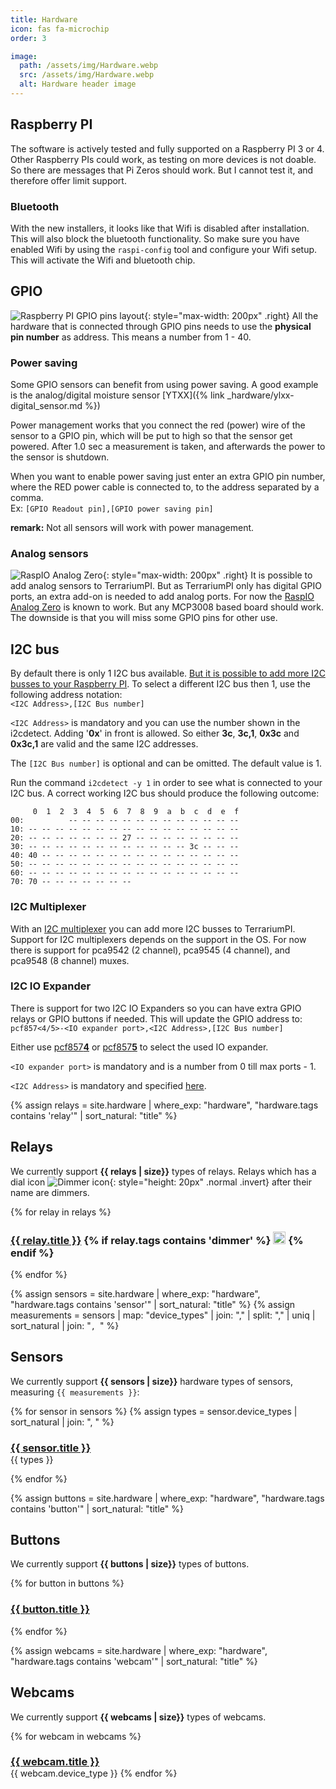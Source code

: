 ```yaml
---
title: Hardware
icon: fas fa-microchip
order: 3

image:
  path: /assets/img/Hardware.webp
  src: /assets/img/Hardware.webp
  alt: Hardware header image
---
```


## Raspberry PI

The software is actively tested and fully supported on a Raspberry PI 3 or 4.
Other Raspberry PIs could work, as testing on more devices is not doable. So
there are messages that Pi Zeros should work. But I cannot test it, and
therefore offer limit support.

### Bluetooth

With the new installers, it looks like that Wifi is disabled after installation.
This will also block the bluetooth functionality. So make sure you have enabled
Wifi by using the `raspi-config` tool and configure your Wifi setup. This will
activate the Wifi and bluetooth chip.

## GPIO

![Raspberry PI GPIO pins layout](/assets/img/GPIO-Pinout-Diagram.webp){:
style="max-width: 200px" .right} All the hardware that is connected through GPIO
pins needs to use the **physical pin number** as address. This means a number
from 1 - 40.

### Power saving

Some GPIO sensors can benefit from using power saving. A good example is the
analog/digital moisture sensor
[YTXX]({% link _hardware/ylxx-digital_sensor.md %})

Power management works that you connect the red (power) wire of the sensor to a
GPIO pin, which will be put to high so that the sensor get powered. After 1.0
sec a measurement is taken, and afterwards the power to the sensor is shutdown.

When you want to enable power saving just enter an extra GPIO pin number, where
the RED power cable is connected to, to the address separated by a comma.\
Ex: `[GPIO Readout pin],[GPIO power saving pin]`

**remark:** Not all sensors will work with power management.

### Analog sensors

![RaspIO Analog Zero](/assets/img/RasPiO-Analog-Zero.webp){: style="max-width:
200px" .right} It is possible to add analog sensors to TerrariumPI. But as
TerrariumPI only has digital GPIO ports, an extra add-on is needed to add analog
ports. For now the [RaspIO Analog Zero](https://rasp.io/analogzero/) is known to
work. But any MCP3008 based board should work. The downside is that you will
miss some GPIO pins for other use.

## I2C bus

By default there is only 1 I2C bus available.
[But it is possible to add more I2C busses to your Raspberry PI](https://www.instructables.com/id/Raspberry-PI-Multiple-I2c-Devices/).
To select a different I2C bus then 1, use the following address notation:\
`<I2C Address>,[I2C Bus number]`

`<I2C Address>` is mandatory and you can use the number shown in the i2cdetect.
Adding '**0x**' in front is allowed. So either **3c**, **3c,1**, **0x3c** and
**0x3c,1** are valid and the same I2C addresses.

The `[I2C Bus number]` is optional and can be omitted. The default value is 1.

Run the command `i2cdetect -y 1` in order to see what is connected to your I2C
bus. A correct working I2C bus should produce the following outcome:

```console
     0  1  2  3  4  5  6  7  8  9  a  b  c  d  e  f
00:          -- -- -- -- -- -- -- -- -- -- -- -- --
10: -- -- -- -- -- -- -- -- -- -- -- -- -- -- -- --
20: -- -- -- -- -- -- -- 27 -- -- -- -- -- -- -- --
30: -- -- -- -- -- -- -- -- -- -- -- -- 3c -- -- --
40: 40 -- -- -- -- -- -- -- -- -- -- -- -- -- -- --
50: -- -- -- -- -- -- -- -- -- -- -- -- -- -- -- --
60: -- -- -- -- -- -- -- -- -- -- -- -- -- -- -- --
70: 70 -- -- -- -- -- -- --
```

### I2C Multiplexer

With an [I2C multiplexer](/TerrariumPI/hardware/i2c-multiplexer/) you can add
more I2C busses to TerrariumPI. Support for I2C multiplexers depends on the
support in the OS. For now there is support for pca9542 (2 channel), pca9545 (4
channel), and pca9548 (8 channel) muxes.

### I2C IO Expander

There is support for two I2C IO Expanders so you can have extra GPIO relays or
GPIO buttons if needed. This will update the GPIO address to:\
`pcf857<4/5>-<IO expander port>,<I2C Address>,[I2C Bus number]`

Either use [pcf857**4**](/TerrariumPI/hardware/io-expander/) or
[pcf857**5**](/TerrariumPI/hardware/io-expander/) to select the used IO
expander.

`<IO expander port>` is mandatory and is a number from 0 till max ports - 1.

`<I2C Address>` is mandatory and specified [here](#i2c-bus).

{% assign relays = site.hardware | where_exp: "hardware", "hardware.tags contains 'relay'" | sort_natural: "title" %}

## Relays

We currently support **{{ relays | size}}** types of relays. Relays which has a
dial icon ![Dimmer icon](/assets/img/dimmer_icon.png){: style="height: 20px"
.normal .invert} after their name are dimmers.

{% for relay in relays %}

  <h3 id="{{ relay.title| slugify }}">
    <a href="{{ relay.url | relative_url }}">{{ relay.title }}</a>
  {% if relay.tags contains 'dimmer' %}
    <img src="/assets/img/dimmer_icon.png" title="Relay is a dimmer" alt="Relay is a dimmer" style="height: 20px" class="ml-xl-3 invert">
  {% endif %}
  </h3>
{% endfor %}

{% assign sensors = site.hardware | where_exp: "hardware", "hardware.tags contains 'sensor'" | sort_natural: "title" %}
{% assign measurements = sensors | map: "device_types" | join: "," | split: "," | uniq | sort_natural | join: "`, `"  %}

## Sensors

We currently support **{{ sensors | size}}** hardware types of sensors,
measuring `{{ measurements }}`:

{% for sensor in sensors %}
{% assign types = sensor.device_types | sort_natural | join: ", " %}

  <h3 style="margin-bottom: 0px"  id="{{ sensor.title| slugify }}">
    <a href="{{ sensor.url | relative_url }}">{{ sensor.title }}</a>
  </h3>
  {{ types }}

{% endfor %}

{% assign buttons = site.hardware | where_exp: "hardware", "hardware.tags contains 'button'" | sort_natural: "title" %}

## Buttons

We currently support **{{ buttons | size}}** types of buttons.

{% for button in buttons %}

  <h3 id="{{ button.title| slugify }}">
    <a href="{{ button.url | relative_url }}">{{ button.title }}</a>
  </h3>
{% endfor %}

{% assign webcams = site.hardware | where_exp: "hardware", "hardware.tags contains 'webcam'" | sort_natural: "title" %}

## Webcams

We currently support **{{ webcams | size}}** types of webcams.

{% for webcam in webcams %}

  <h3 style="margin-bottom: 0px" id="{{ webcam.title| slugify }}">
    <a href="{{ webcam.url | relative_url }}">{{ webcam.title }}</a>
  </h3>
  {{ webcam.device_type }}
{% endfor %}
